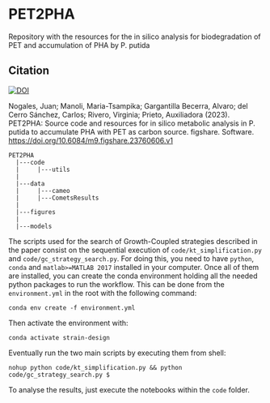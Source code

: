 # PET2PHA
Repository with the resources for the in silico analysis for biodegradation of PET and accumulation of PHA by P. putida
## Citation

[![DOI](DOI)](https://doi.org/10.6084/m9.figshare.23760606.v1)

Nogales, Juan; Manoli, Maria-Tsampika; Gargantilla Becerra, Alvaro; del Cerro Sánchez, Carlos; Rivero, Virginia; Prieto, Auxiliadora (2023). PET2PHA: Source code and resources for in silico metabolic analysis in P. putida to accumulate PHA with PET as carbon source. figshare. Software. https://doi.org/10.6084/m9.figshare.23760606.v1

```
PET2PHA
  |---code
  |     |---utils
  |
  |---data
  |     |---cameo
  |     |---CometsResults  
  |
  |---figures
  |
  |---models

```
The scripts used for the search of Growth-Coupled strategies described in the paper consist on the sequential execution of `code/kt_simplification.py` and `code/gc_strategy_search.py`. For doing this, you need to have `python`, `conda` and `matlab>=MATLAB 2017` installed in your computer. Once all of them are installed, you can create the conda environment holding all the needed python packages to run the workflow. This can be done from the `environment.yml` in the root with the following command:
```
conda env create -f environment.yml
```
Then activate the environment with:
```
conda activate strain-design
``` 
Eventually run the two main scripts by executing them from shell:
```
nohup python code/kt_simplification.py && python code/gc_strategy_search.py $
```
To analyse the results, just execute the notebooks within the `code` folder.

